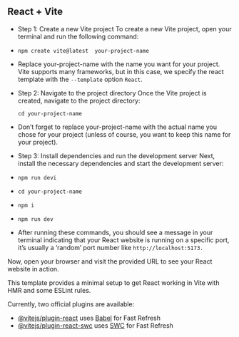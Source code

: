 ## React + Vite

- Step 1: Create a new Vite project
  To create a new Vite project, open your terminal and run the following command:

- `npm create vite@latest  your-project-name `
- Replace your-project-name with the name you want for your project. Vite supports many frameworks, but in this case, we specify the react template with the `--template` option `React`.

- Step 2: Navigate to the project directory
  Once the Vite project is created, navigate to the project directory:

  `cd your-project-name`

- Don’t forget to replace your-project-name with the actual name you chose for your project (unless of course, you want to keep this name for your project).

- Step 3: Install dependencies and run the development server
  Next, install the necessary dependencies and start the development server:

- `npm run devi`

- `cd your-project-name`
- `npm i`
- `npm run dev`
- After running these commands, you should see a message in your terminal indicating that your React website is running on a specific port, it’s usually a ‘random’ port number like `http://localhost:5173.`

Now, open your browser and visit the provided URL to see your React website in action.

This template provides a minimal setup to get React working in Vite with HMR and some ESLint rules.

Currently, two official plugins are available:

- [@vitejs/plugin-react](https://github.com/vitejs/vite-plugin-react/blob/main/packages/plugin-react/README.md) uses [Babel](https://babeljs.io/) for Fast Refresh
- [@vitejs/plugin-react-swc](https://github.com/vitejs/vite-plugin-react-swc) uses [SWC](https://swc.rs/) for Fast Refresh
